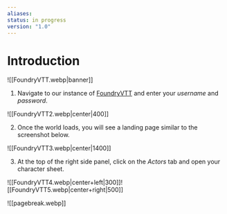 ```yaml
---
aliases: 
status: in progress
version: "1.0"
---
```

# Introduction

![[FoundryVTT.webp|banner]]

1. Navigate to our instance of [FoundryVTT](https://foundryredirect.com/tcs) and enter your *username* and *password*.

![[FoundryVTT2.webp|center|400]]

2. Once the world loads, you will see a landing page similar to the screenshot below.

![[FoundryVTT3.webp|center|1400]]

3. At the top of the right side panel, click on the *Actors* tab and open your character sheet.

![[FoundryVTT4.webp|center+left|300]]![[FoundryVTT5.webp|center+right|500]]

![[pagebreak.webp]]